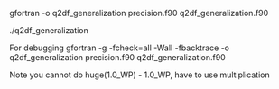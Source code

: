 gfortran -o q2df_generalization precision.f90 q2df_generalization.f90

./q2df_generalization




For debugging
gfortran -g -fcheck=all -Wall -fbacktrace -o q2df_generalization precision.f90 q2df_generalization.f90


Note you cannot do huge(1.0_WP) - 1.0_WP, have to use multiplication